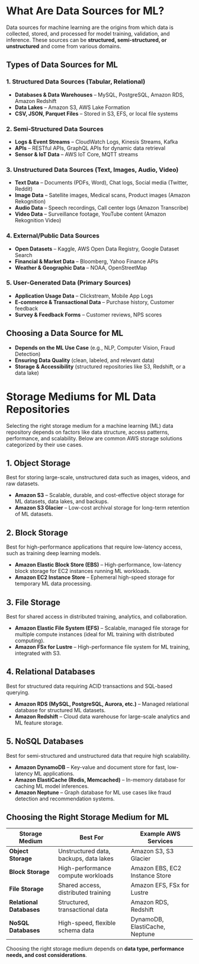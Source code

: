 # **What Are Data Sources for ML?**  
Data sources for machine learning are the origins from which data is collected, stored, and processed for model training, validation, and inference. These sources can be **structured, semi-structured, or unstructured** and come from various domains.  

## **Types of Data Sources for ML**  

### **1. Structured Data Sources** (Tabular, Relational)  
- **Databases & Data Warehouses** – MySQL, PostgreSQL, Amazon RDS, Amazon Redshift  
- **Data Lakes** – Amazon S3, AWS Lake Formation  
- **CSV, JSON, Parquet Files** – Stored in S3, EFS, or local file systems  

### **2. Semi-Structured Data Sources**  
- **Logs & Event Streams** – CloudWatch Logs, Kinesis Streams, Kafka  
- **APIs** – RESTful APIs, GraphQL APIs for dynamic data retrieval  
- **Sensor & IoT Data** – AWS IoT Core, MQTT streams  

### **3. Unstructured Data Sources** (Text, Images, Audio, Video)  
- **Text Data** – Documents (PDFs, Word), Chat logs, Social media (Twitter, Reddit)  
- **Image Data** – Satellite images, Medical scans, Product images (Amazon Rekognition)  
- **Audio Data** – Speech recordings, Call center logs (Amazon Transcribe)  
- **Video Data** – Surveillance footage, YouTube content (Amazon Rekognition Video)  

### **4. External/Public Data Sources**  
- **Open Datasets** – Kaggle, AWS Open Data Registry, Google Dataset Search  
- **Financial & Market Data** – Bloomberg, Yahoo Finance APIs  
- **Weather & Geographic Data** – NOAA, OpenStreetMap  

### **5. User-Generated Data (Primary Sources)**  
- **Application Usage Data** – Clickstream, Mobile App Logs  
- **E-commerce & Transactional Data** – Purchase history, Customer feedback  
- **Survey & Feedback Forms** – Customer reviews, NPS scores  

## **Choosing a Data Source for ML**  
- **Depends on the ML Use Case** (e.g., NLP, Computer Vision, Fraud Detection)  
- **Ensuring Data Quality** (clean, labeled, and relevant data)  
- **Storage & Accessibility** (structured repositories like S3, Redshift, or a data lake)  


# **Storage Mediums for ML Data Repositories**  

Selecting the right storage medium for a machine learning (ML) data repository depends on factors like data structure, access patterns, performance, and scalability. Below are common AWS storage solutions categorized by their use cases.  

## **1. Object Storage**  
Best for storing large-scale, unstructured data such as images, videos, and raw datasets.  

- **Amazon S3** – Scalable, durable, and cost-effective object storage for ML datasets, data lakes, and backups.  
- **Amazon S3 Glacier** – Low-cost archival storage for long-term retention of ML datasets.  

## **2. Block Storage**  
Best for high-performance applications that require low-latency access, such as training deep learning models.  

- **Amazon Elastic Block Store (EBS)** – High-performance, low-latency block storage for EC2 instances running ML workloads.  
- **Amazon EC2 Instance Store** – Ephemeral high-speed storage for temporary ML data processing.  

## **3. File Storage**  
Best for shared access in distributed training, analytics, and collaboration.  

- **Amazon Elastic File System (EFS)** – Scalable, managed file storage for multiple compute instances (ideal for ML training with distributed computing).  
- **Amazon FSx for Lustre** – High-performance file system for ML training, integrated with S3.  

## **4. Relational Databases**  
Best for structured data requiring ACID transactions and SQL-based querying.  

- **Amazon RDS (MySQL, PostgreSQL, Aurora, etc.)** – Managed relational database for structured ML datasets.  
- **Amazon Redshift** – Cloud data warehouse for large-scale analytics and ML feature storage.  

## **5. NoSQL Databases**  
Best for semi-structured and unstructured data that require high scalability.  

- **Amazon DynamoDB** – Key-value and document store for fast, low-latency ML applications.  
- **Amazon ElastiCache (Redis, Memcached)** – In-memory database for caching ML model inferences.  
- **Amazon Neptune** – Graph database for ML use cases like fraud detection and recommendation systems.  

## **Choosing the Right Storage Medium for ML**  
| Storage Medium | Best For | Example AWS Services |
|---------------|----------|----------------------|
| **Object Storage** | Unstructured data, backups, data lakes | Amazon S3, S3 Glacier |
| **Block Storage** | High-performance compute workloads | Amazon EBS, EC2 Instance Store |
| **File Storage** | Shared access, distributed training | Amazon EFS, FSx for Lustre |
| **Relational Databases** | Structured, transactional data | Amazon RDS, Redshift |
| **NoSQL Databases** | High-speed, flexible schema data | DynamoDB, ElastiCache, Neptune |

Choosing the right storage medium depends on **data type, performance needs, and cost considerations**.  

